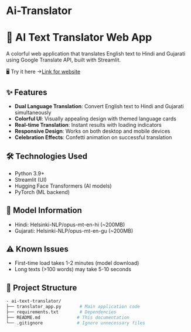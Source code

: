 # Ai-Translator

# 🌈 AI Text Translator Web App

A colorful web application that translates English text to Hindi and Gujarati using Google Translate API, built with Streamlit.

🖥 Try it here →[Link for website](https://ai-translator-shshshnk.streamlit.app/)

## ✨ Features

- **Dual Language Translation**: Convert English text to Hindi and Gujarati simultaneously
- **Colorful UI**: Visually appealing design with themed language cards
- **Real-time Translation**: Instant results with loading indicators
- **Responsive Design**: Works on both desktop and mobile devices
- **Celebration Effects**: Confetti animation on successful translation

## 🛠️ Technologies Used

- Python 3.9+
- Streamlit (UI)
- Hugging Face Transformers (AI models)
- PyTorch (ML backend)

## 🧠 Model Information
- Hindi: Helsinki-NLP/opus-mt-en-hi (~200MB)
- Gujarati: Helsinki-NLP/opus-mt-en-gu (~200MB)

## ⚠️ Known Issues
- First-time load takes 1-2 minutes (model download)
- Long texts (>100 words) may take 5-10 seconds

## 📂 Project Structure
```bash
- ai-text-translator/  
├── translator_app.py       # Main application code  
├── requirements.txt        # Dependencies  
├── README.md              # This documentation  
└── .gitignore             # Ignore unnecessary files  
